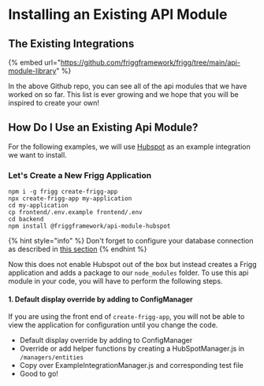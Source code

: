 # Installing an Existing API Module

## The Existing Integrations

{% embed url="https://github.com/friggframework/frigg/tree/main/api-module-library" %}

In the above Github repo, you can see all of the api modules that we have worked on so far. This list is ever growing and we hope that you will be inspired to create your own!&#x20;

## How Do I Use an Existing Api Module?

For the following examples, we will use [Hubspot](https://developers.hubspot.com/docs/api/overview) as an example integration we want to install.

### Let's Create a New Frigg Application

```
npm i -g frigg create-frigg-app
npx create-frigg-app my-application
cd my-application
cp frontend/.env.example frontend/.env
cd backend
npm install @friggframework/api-module-hubspot
```

{% hint style="info" %}
Don't forget to configure your database connection as described in [this section](../../../api-module-library/module-list/hubspot/configuration.md)
{% endhint %}

Now this does not enable Hubspot out of the box but instead creates a Frigg application and adds a package to our `node_modules` folder. To use this api module in your code, you will have to perform the following steps.

#### 1. Default display override by adding to ConfigManager

If you are using the front end of `create-frigg-app`, you will not be able to view the application for configuration until you change the code.



* Default display override by adding to ConfigManager
* Override or add helper functions by creating a HubSpotManager.js in `/managers/entities`
* Copy over ExampleIntegrationManager.js and corresponding test file
* Good to go!
